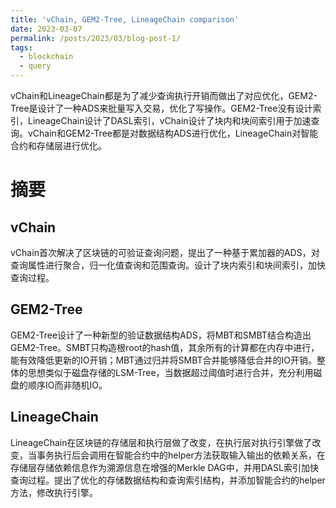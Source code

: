 ```yaml
---
title: 'vChain, GEM2-Tree, LineageChain comparison'
date: 2023-03-07
permalink: /posts/2023/03/blog-post-1/
tags:
  - blockchain
  - query
---
```


vChain和LineageChain都是为了减少查询执行开销而做出了对应优化，GEM2-Tree是设计了一种ADS来批量写入交易，优化了写操作。GEM2-Tree没有设计索引，LineageChain设计了DASL索引，vChain设计了块内和块间索引用于加速查询。vChain和GEM2-Tree都是对数据结构ADS进行优化，LineageChain对智能合约和存储层进行优化。

摘要
======

vChain
------

vChain首次解决了区块链的可验证查询问题，提出了一种基于累加器的ADS，对查询属性进行聚合，归一化值查询和范围查询。设计了块内索引和块间索引，加快查询过程。

GEM2-Tree
------

GEM2-Tree设计了一种新型的验证数据结构ADS，将MBT和SMBT结合构造出GEM2-Tree。SMBT只构造根root的hash值，其余所有的计算都在内存中进行，能有效降低更新的IO开销；MBT通过归并将SMBT合并能够降低合并的IO开销。整体的思想类似于磁盘存储的LSM-Tree，当数据超过阈值时进行合并，充分利用磁盘的顺序IO而非随机IO。

LineageChain
------

LineageChain在区块链的存储层和执行层做了改变，在执行层对执行引擎做了改变，当事务执行后会调用在智能合约中的helper方法获取输入输出的依赖关系，在存储层存储依赖信息作为溯源信息在增强的Merkle DAG中，并用DASL索引加快查询过程。提出了优化的存储数据结构和查询索引结构，并添加智能合约的helper方法，修改执行引擎。